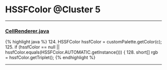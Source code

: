 # HSSFColor @Cluster 5

***

### [CellRenderer.java](https://searchcode.com/codesearch/view/121321564/)
{% highlight java %}
124. HSSFColor hssfColor = customPalette.getColor(c);
125. if (hssfColor == null || hssfColor.equals(HSSFColor.AUTOMATIC.getInstance())) {
128.   short[] rgb = hssfColor.getTriplet();
{% endhighlight %}

***

